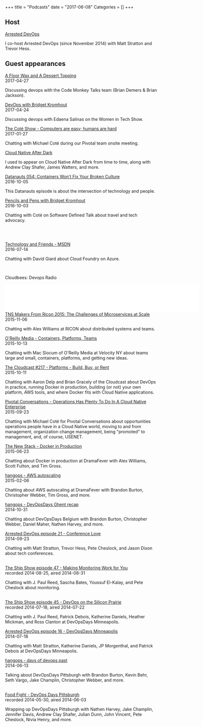 +++
title = "Podcasts"
date = "2017-06-08"
Categories = []
+++

<h2>Host</h2>

<p>
  <div class="views-field views-field-nothing">        <span class="field-content views-field-field-details"><a href="http://www.arresteddevops.com/">Arrested DevOps</a><br />

I co-host Arrested DevOps (since November 2014) with Matt Stratton and Trevor Hess.

<p>
<p>

<h2>Guest appearances</h2>

<div class="views-field views-field-nothing">        <span class="field-content views-field-field-details"><a href="http://www.codemonkey.fm/12">A Floor Wax and A Dessert Topping</a><br />
<span class="date-display-single">2017-04-27</span></span>  </div>

Discussing devops with the Code Monkey Talks team (Brian Demers & Brian Jackson).
<p>

<div class="views-field views-field-nothing">        <span class="field-content views-field-field-details"><a href="https://thewomenintechshow.com/2017/04/24/devops-with-bridget-kromhout/">DevOps with Bridget Kromhout</a><br />
<span class="date-display-single">2017-04-24</span></span>  </div>

Discussing devops with Edaena Salinas on the Women in Tech Show.
<p>

<div class="views-field views-field-nothing">        <span class="field-content views-field-field-details"><a href="http://www.cote.show/19">The Coté Show - Computers are easy; humans are hard</a><br />
<span class="date-display-single">2017-01-27</span></span>  </div>

Chatting with Michael Coté during our Pivotal team onsite meeting.
<p>

  <div class="views-field views-field-nothing">        <span class="field-content views-field-field-details"><a href="https://www.youtube.com/channel/UCEApeJd_cm1IJiQofKl-z9w/feed">Cloud Native After Dark</a><br />

I used to appear on Cloud Native After Dark from time to time, along with Andrew Clay Shafer, James Watters, and more.

<p>

<div class="views-field views-field-nothing">        <span class="field-content views-field-field-details"><a href="http://packetpushers.net/podcast/podcasts/datanauts-054-containers-wont-fix-broken-culture/">Datanauts 054: Containers Won’t Fix Your Broken Culture</a><br />
<span class="date-display-single">2016-10-05</span></span>  </div>

This Datanauts episode is about the intersection of technology and people.
<p>

<div class="views-field views-field-nothing">        <span class="field-content views-field-field-details"><a href="https://softwaredefinedtalk.wordpress.com/2016/10/01/074/">Pencils and Pens with Bridget Kromhout</a><br />
<span class="date-display-single">2016-10-03</span></span>  </div>

Chatting with Coté on Software Defined Talk about travel and tech advocacy.
<p>
<br>
<br>


<div class="views-field views-field-nothing">        <span class="field-content views-field-field-details"><a href="https://channel9.msdn.com/Blogs/Technology-and-Friends/tf440">Technology and Friends - MSDN</a><br />
<span class="date-display-single">2016-07-14</span></span>  </div>

Chatting with David Giard about Cloud Foundry on Azure.
<p>
<br>

Cloudbees: Devops Radio
<br>

<iframe style="border: none" src="//html5-player.libsyn.com/embed/episode/id/4396960/height/90/width/640/theme/custom/autonext/no/thumbnail/yes/autoplay/no/preload/no/no_addthis/no/direction/backward/render-playlist/no/custom-color/006096/" height="90" width="640" scrolling="no"  allowfullscreen webkitallowfullscreen mozallowfullscreen oallowfullscreen msallowfullscreen></iframe>

<br>

<div class="views-field views-field-nothing">        <span class="field-content views-field-field-details"><a href="http://thenewstack.io/tns-makers-ricon-2015-challenges-microservices-scale/">TNS Makers From Ricon 2015: The Challenges of Microservices at Scale</a><br />
<span class="date-display-single">2015-11-06</span></span>  </div>

Chatting with Alex Williams at RICON about distributed systems and teams.
<p>

  <div class="views-field views-field-nothing">        <span class="field-content views-field-field-details"><a href="https://www.youtube.com/watch?v=2ZqOqBuB9vA&list=PL055Epbe6d5b-WKPFmBTrx-_f3fN9f0eY&index=15">O'Reilly Media - Containers, Platforms, Teams</a><br />
<span class="date-display-single">2015-10-13</span></span>  </div>

Chatting with Mac Slocum of O'Reilly Media at Velocity NY about teams large and small, containers, platforms, and getting new ideas.
<p>

 <div class="views-field views-field-nothing">        <span class="field-content views-field-field-details"><a href="http://www.thecloudcast.net/2015/10/the-cloudcast-217-platforms-build-buy.html">The Cloudcast #217 - Platforms - Build, Buy, or Rent</a><br />
<span class="date-display-single">2015-10-11</span></span>  </div>

Chatting with Aaron Delp and Brian Gracely of the Cloudcast about DevOps in practice, running Docker in production, building (or not) your own platform, AWS tools, and where Docker fits with Cloud Native applications.

<p>

 <div class="views-field views-field-nothing">        <span class="field-content views-field-field-details"><a href="http://blog.pivotal.io/pivotal-conversations/features/operations-has-plenty-to-do-in-a-cloud-native-enterprise">Pivotal Conversations - Operations Has Plenty To Do In A Cloud Native Enterprise</a><br />
<span class="date-display-single">2015-09-23</span></span>  </div>

Chatting with Michael Coté for Pivotal Conversations about opportunities operations people have in a Cloud Native world, moving to and from management, organization change management, being "promoted" to management, and, of course, USENET.

<p>
  <div class="views-field views-field-nothing">        <span class="field-content views-field-field-details"><a href="http://thenewstack.io/tns-analysts-show-50-docker-for-today-and-tomorrow-from-dockercon/">The New Stack - Docker in Production</a><br />
<span class="date-display-single">2015-06-23</span></span>  </div>

Chatting about Docker in production at DramaFever with Alex Williams, Scott Fulton, and Tim Gross.

<p>
  <div class="views-field views-field-nothing">        <span class="field-content views-field-field-details"><a href="https://www.youtube.com/watch?v=g12-fq1Szhc">hangops - AWS autoscaling</a></a><br />
<span class="date-display-single">2015-02-06</span></span>  </div>

Chatting about AWS autoscaling at DramaFever with Brandon Burton, Christopher Webber, Tim Gross, and more.
<br>


<p>
  <div class="views-field views-field-nothing">        <span class="field-content views-field-field-details"><a href="http://www.hangops.com/sessions/2014/10/29/2014-10-31-devops-days-ghent-recap-with-phrawzty">hangops - DevOpsDays Ghent recap</a></a><br />
<span class="date-display-single">2014-10-31</span></span>  </div>

Chatting about DevOpsDays Belgium with Brandon Burton, Christopher Webber, Daniel Maher, Nathen Harvey, and more.
<br>

<p>
  <div class="views-field views-field-nothing">        <span class="field-content views-field-field-details"><a href="http://www.arresteddevops.com/devops-conferences/">Arrested DevOps episode 21 - Conference Love</a><br />
<span class="date-display-single">2014-09-23</span></span>  </div>

Chatting with Matt Stratton, Trevor Hess, Pete Cheslock, and Jason Dixon about tech conferences.
<br>
<br>
<div class="views-field views-field-nothing">        <span class="field-content views-field-field-details"><a href="http://theshipshow.com/2014/08/making-monitoring-work-for-you/">The Ship Show episode 47 - Making Monitoring Work for You</a><br>
<span class="date-display-single">recorded 2014-08-25, aired 2014-08-31</span></span></div>

Chatting with J. Paul Reed, Sascha Bates, Youssuf El-Kalay, and Pete Cheslock about monitoring.
<br>
<br>
<div class="views-field views-field-nothing">        <span class="field-content views-field-field-details"><a href="http://theshipshow.com/2014/07/devops-on-the-silicon-prairie/">The Ship Show episode 45 - DevOps on the Silicon Prairie</a><br>
<span class="date-display-single">recorded 2014-07-18, aired 2014-07-22</span></span></div>

Chatting with J. Paul Reed, Patrick Debois, Katherine Daniels, Heather Mickman, and Ross Clanton at DevOpsDays Minneapolis.
<p>
  <div class="views-field views-field-nothing">        <span class="field-content views-field-field-details"><a href="http://www.arresteddevops.com/devopsdays-minneapolis/">Arrested DevOps episode 16 - DevOpsDays Minneapolis</a><br />
<span class="date-display-single">2014-07-18</span></span>  </div>

Chatting with Matt Stratton, Katherine Daniels, JP Morgenthal, and Patrick Debois at DevOpsDays Minneapolis.

<p>
  <div class="views-field views-field-nothing">        <span class="field-content views-field-field-details"><a href="http://www.hangops.com/sessions/2014/6/16/hangops-2014-06-13-days-of-devops-past">hangops - days of devops past</a><br />
<span class="date-display-single">2014-06-13</span></span>  </div> 
<p>

Talking about DevOpsDays Pittsburgh with Brandon Burton, Kevin Behr, Seth Vargo, Jake Champlin, Christopher Webber, and more.

<br>
  <div class="views-field views-field-nothing">        <span class="field-content views-field-field-details"><a href="http://foodfightshow.org/2014/06/devops-days-pittsburgh.html">Food Fight - DevOps Days Pittsburgh</a><br />
<span class="date-display-single">recorded 2014-05-30, aired 2014-06-03</span></span>  </div>

Wrapping up DevOpsDays Pittsburgh with Nathen Harvey, Jake Champlin, Jennifer Davis, Andrew Clay Shafer, Julian Dunn, John Vincent, Pete Cheslock, Nivia Henry, and more.
